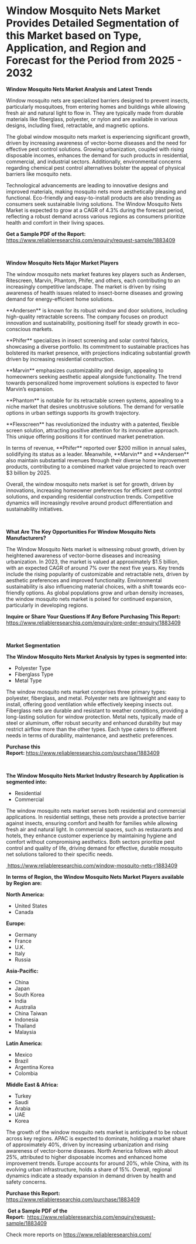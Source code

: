 <p><h1>Window Mosquito Nets Market Provides Detailed Segmentation of this Market based on Type, Application, and Region and Forecast for the Period from 2025 - 2032</h1></p><p><strong>Window Mosquito Nets Market Analysis and Latest Trends</strong></p>
<p><p>Window mosquito nets are specialized barriers designed to prevent insects, particularly mosquitoes, from entering homes and buildings while allowing fresh air and natural light to flow in. They are typically made from durable materials like fiberglass, polyester, or nylon and are available in various designs, including fixed, retractable, and magnetic options. </p><p>The global window mosquito nets market is experiencing significant growth, driven by increasing awareness of vector-borne diseases and the need for effective pest control solutions. Growing urbanization, coupled with rising disposable incomes, enhances the demand for such products in residential, commercial, and industrial sectors. Additionally, environmental concerns regarding chemical pest control alternatives bolster the appeal of physical barriers like mosquito nets. </p><p>Technological advancements are leading to innovative designs and improved materials, making mosquito nets more aesthetically pleasing and functional. Eco-friendly and easy-to-install products are also trending as consumers seek sustainable living solutions. The Window Mosquito Nets Market is expected to grow at a CAGR of 4.3% during the forecast period, reflecting a robust demand across various regions as consumers prioritize health and comfort in their living spaces.</p></p>
<p><strong>Get a Sample PDF of the Report:&nbsp;</strong> <a href="https://www.reliableresearchiq.com/enquiry/request-sample/1883409?utm_campaign=2257&utm_medium=2&utm_source=Github&utm_content=ia&utm_term=09022025&utm_id=window-mosquito-nets">https://www.reliableresearchiq.com/enquiry/request-sample/1883409</a></p>
<p>&nbsp;</p>
<p><strong>Window Mosquito Nets Major Market Players</strong></p>
<p><p>The window mosquito nets market features key players such as Andersen, Ritescreen, Marvin, Phantom, Phifer, and others, each contributing to an increasingly competitive landscape. The market is driven by rising awareness of health issues related to insect-borne diseases and growing demand for energy-efficient home solutions.</p><p>**Andersen** is known for its robust window and door solutions, including high-quality retractable screens. The company focuses on product innovation and sustainability, positioning itself for steady growth in eco-conscious markets. </p><p>**Phifer** specializes in insect screening and solar control fabrics, showcasing a diverse portfolio. Its commitment to sustainable practices has bolstered its market presence, with projections indicating substantial growth driven by increasing residential construction.</p><p>**Marvin** emphasizes customizability and design, appealing to homeowners seeking aesthetic appeal alongside functionality. The trend towards personalized home improvement solutions is expected to favor Marvin’s expansion.</p><p>**Phantom** is notable for its retractable screen systems, appealing to a niche market that desires unobtrusive solutions. The demand for versatile options in urban settings supports its growth trajectory.</p><p>**Flexscreen** has revolutionized the industry with a patented, flexible screen solution, attracting positive attention for its innovative approach. This unique offering positions it for continued market penetration.</p><p>In terms of revenue, **Phifer** reported over $200 million in annual sales, solidifying its status as a leader. Meanwhile, **Marvin** and **Andersen** also maintain substantial revenues through their diverse home improvement products, contributing to a combined market value projected to reach over $3 billion by 2025.</p><p>Overall, the window mosquito nets market is set for growth, driven by innovations, increasing homeowner preferences for efficient pest control solutions, and expanding residential construction trends. Competitive dynamics will increasingly revolve around product differentiation and sustainability initiatives.</p></p>
<p>&nbsp;</p>
<p><strong>What Are The Key Opportunities For Window Mosquito Nets Manufacturers?</strong></p>
<p><p>The Window Mosquito Nets market is witnessing robust growth, driven by heightened awareness of vector-borne diseases and increasing urbanization. In 2023, the market is valued at approximately $1.5 billion, with an expected CAGR of around 7% over the next five years. Key trends include the rising popularity of customizable and retractable nets, driven by aesthetic preferences and improved functionality. Environmental sustainability is also influencing material choices, with a shift towards eco-friendly options. As global populations grow and urban density increases, the window mosquito nets market is poised for continued expansion, particularly in developing regions.</p></p>
<p><strong>Inquire or Share Your Questions If Any Before Purchasing This Report:</strong> <a href="https://www.reliableresearchiq.com/enquiry/pre-order-enquiry/1883409?utm_campaign=2257&utm_medium=2&utm_source=Github&utm_content=ia&utm_term=09022025&utm_id=window-mosquito-nets">https://www.reliableresearchiq.com/enquiry/pre-order-enquiry/1883409</a></p>
<p>&nbsp;</p>
<p><strong>Market Segmentation</strong></p>
<p><strong>The Window Mosquito Nets Market Analysis by types is segmented into:</strong></p>
<p><ul><li>Polyester Type</li><li>Fiberglass Type</li><li>Metal Type</li></ul></p>
<p><p>The window mosquito nets market comprises three primary types: polyester, fiberglass, and metal. Polyester nets are lightweight and easy to install, offering good ventilation while effectively keeping insects out. Fiberglass nets are durable and resistant to weather conditions, providing a long-lasting solution for window protection. Metal nets, typically made of steel or aluminum, offer robust security and enhanced durability but may restrict airflow more than the other types. Each type caters to different needs in terms of durability, maintenance, and aesthetic preferences.</p></p>
<p><strong>Purchase this Report:&nbsp;</strong><a href="https://www.reliableresearchiq.com/purchase/1883409?utm_campaign=2257&utm_medium=2&utm_source=Github&utm_content=ia&utm_term=09022025&utm_id=window-mosquito-nets">https://www.reliableresearchiq.com/purchase/1883409</a></p>
<p>&nbsp;</p>
<p><strong>The Window Mosquito Nets Market Industry Research by Application is segmented into:</strong></p>
<p><ul><li>Residential</li><li>Commercial</li></ul></p>
<p><p>The window mosquito nets market serves both residential and commercial applications. In residential settings, these nets provide a protective barrier against insects, ensuring comfort and health for families while allowing fresh air and natural light. In commercial spaces, such as restaurants and hotels, they enhance customer experience by maintaining hygiene and comfort without compromising aesthetics. Both sectors prioritize pest control and quality of life, driving demand for effective, durable mosquito net solutions tailored to their specific needs.</p></p>
<p><a href="https://www.reliableresearchiq.com/window-mosquito-nets-r1883409?utm_campaign=2257&utm_medium=2&utm_source=Github&utm_content=ia&utm_term=09022025&utm_id=window-mosquito-nets">&nbsp;https://www.reliableresearchiq.com/window-mosquito-nets-r1883409</a></p>
<p><strong>In terms of Region, the Window Mosquito Nets Market Players available by Region are:</strong></p>
<p>
    <p> <strong> North America: </strong>
        <ul>
            <li>United States</li>
            <li>Canada</li>
        </ul>
        </p> 
    <p> <strong> Europe: </strong>
        <ul>
            <li>Germany</li>
            <li>France</li>
            <li>U.K.</li>
            <li>Italy</li>
            <li>Russia</li>
        </ul>
        </p> 
    <p> <strong> Asia-Pacific: </strong>
        <ul>
            <li>China</li>
            <li>Japan</li>
            <li>South Korea</li>
            <li>India</li>
            <li>Australia</li>
            <li>China Taiwan</li>
            <li>Indonesia</li>
            <li>Thailand</li>
            <li>Malaysia</li>
        </ul>
        </p> 
    <p> <strong> Latin America: </strong>
        <ul>
            <li>Mexico</li>
            <li>Brazil</li>
            <li>Argentina Korea</li>
            <li>Colombia</li>
        </ul>
        </p> 
    <p> <strong> Middle East & Africa: </strong>
        <ul>
            <li>Turkey</li>
            <li>Saudi</li>
            <li>Arabia</li>
            <li>UAE</li>
            <li>Korea</li>
        </ul>
    </p>
    </p>
<p><p>The growth of the window mosquito nets market is anticipated to be robust across key regions. APAC is expected to dominate, holding a market share of approximately 40%, driven by increasing urbanization and rising awareness of vector-borne diseases. North America follows with about 25%, attributed to higher disposable incomes and enhanced home improvement trends. Europe accounts for around 20%, while China, with its evolving urban infrastructure, holds a share of 15%. Overall, regional dynamics indicate a steady expansion in demand driven by health and safety concerns.</p></p>
<p><strong>Purchase this Report: </strong><a href="https://www.reliableresearchiq.com/purchase/1883409?utm_campaign=2257&utm_medium=2&utm_source=Github&utm_content=ia&utm_term=09022025&utm_id=window-mosquito-nets">https://www.reliableresearchiq.com/purchase/1883409</a></p>
<p>&nbsp;<strong>Get a Sample PDF of the Report:&nbsp;&nbsp;</strong><a href="https://www.reliableresearchiq.com/enquiry/request-sample/1883409?utm_campaign=2257&utm_medium=2&utm_source=Github&utm_content=ia&utm_term=09022025&utm_id=window-mosquito-nets">https://www.reliableresearchiq.com/enquiry/request-sample/1883409</a></p>
<p><strong></strong></p>
<p>Check more reports on <a href="https://www.reliableresearchiq.com/?utm_campaign=2257&utm_medium=2&utm_source=Github&utm_content=ia&utm_term=09022025&utm_id=window-mosquito-nets">https://www.reliableresearchiq.com/</a></p>